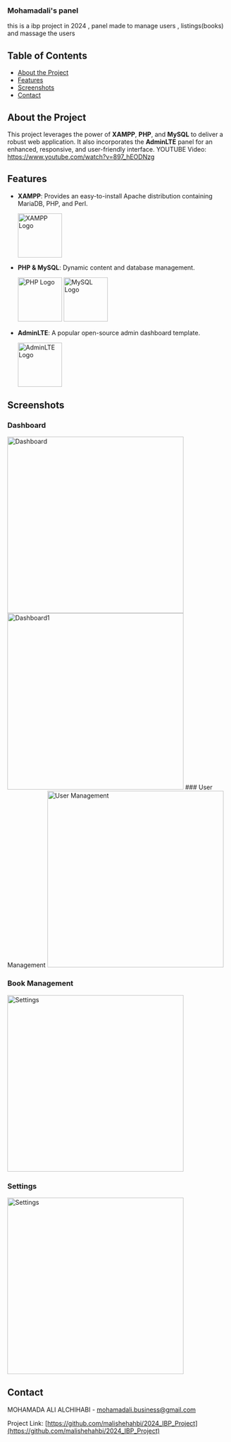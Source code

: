 ### Mohamadali's panel

this is a ibp project in 2024 ,
panel made to manage users , listings(books) and massage the users
## Table of Contents

- [About the Project](#about-the-project)
- [Features](#features)
- [Screenshots](#screenshots)
- [Contact](#contact)

## About the Project

This project leverages the power of **XAMPP**, **PHP**, and **MySQL** to deliver a robust web application. It also incorporates the **AdminLTE** panel for an enhanced, responsive, and user-friendly interface.
YOUTUBE Video: https://www.youtube.com/watch?v=897_hEODNzg
## Features

- **XAMPP**: Provides an easy-to-install Apache distribution containing MariaDB, PHP, and Perl.
  
  <img src="https://www.apachefriends.org/images/xampp-logo-ac950edf.svg" alt="XAMPP Logo" width="100"/>

- **PHP & MySQL**: Dynamic content and database management.
  
  <img src="https://www.php.net/images/logos/new-php-logo.svg" alt="PHP Logo" width="100"/>
  <img src="https://www.mysql.com/common/logos/logo-mysql-170x115.png" alt="MySQL Logo" width="100"/>

- **AdminLTE**: A popular open-source admin dashboard template.
  
  <img src="https://adminlte.io/themes/v3/dist/img/AdminLTELogo.png" alt="AdminLTE Logo" width="100"/>

## Screenshots

### Dashboard

<img src="https://lh3.googleusercontent.com/pw/AP1GczO4CfGbqoC0NZUMaeLvOU_QN7HmR9jqSbtglXejyKy5Cff4UOqr8bGQG601b8TIYQwgv7dHCuPTWgxKtyIMKm-GNv3RGs1fM31_j6eCbyYN6AKGck_Epfy-G_M9PU1a5yYLl417d4a2r5jIsp9IG_PjVjV0QDy-IQ09hVti2HSKwRzXq_TzgZiloFEo7MHb6OWjuQ8gx3NY5n0KYAbQWA9Xn3W7DlD0MDv7KD-aal3kG6YnU3NnyViqe3TCTxNBFejNUiZ0m_2-uf7ZwfIO10vGoqpeqrsvPC0ZDvmJeA6y56uMPu-Z1L5ppaT2fHFb-GHXJ6GzyMn-ZyM0pIj67N7sBkfsHsdz9ZN2YCjSz-q8mVYROmP9PIN3jcmwgdr3nJRY-MEmhPoOimqIYvMUVYywEKw5wgiw2PVvA-23xYXPQsRbgOlLJCTCbuYAqjX0teYAAD6ND6BStvUQdTbas611Rwe47WDfU0nx-1T2tGdXD4AKGQSI73gT1VmIdzFzRlaUmtQt1Kc_M4bFzJr2-x1w0H4G4gko-kmqUVAM6eywl0bgeKnYRhLDbryiMD70A9UbcyEP42m3y5tiXeMNrhZtFeQ_9H9xQDlxnWjJACfkqWvFWTOiYx6ukEzKKiC_OqwWsXaxqFgiEkVebYn7E7eSPk410ZObw9K-lZ7s-GDC0ctY72HObSJCqshSuenBmZ8uN9nC2S2qysunKYeaOI0uRlXMBukxbSDxFcKBR09MdblaHG891Z9JPNSjFGX_fAsaMc_txHqEEIXi64AlL6-QIBato3SNQaMR69LHeGTyfj9w8cZpHszFG92SISqn2XHHl6c4hFaqtMunw_F2lGMEhlesG1H7mbDqLPNk_cD-L46Uw-MUBwIZ71DakvhtmVpiv7hboThYC4UEDfVyh-wA0T0Eura3_P-G8qGM-xYfxPzJ6K9KJmdAQal9oz-Svi8ut2KFukCOvkHUm7mMULrOaL1Izz2KVA=w1911-h997-s-no-gm?authuser=2" alt="Dashboard" width="400"/>

<img src="https://lh3.googleusercontent.com/pw/AP1GczNOeKMdUwLYawxoaku8XRVmBRGvmF9zhUWkrIWEd1JJvsTOr61HV9osKFfq82E99zg6jbteXj8N57vKLnjiybUP7tgiQ7_CH3nLbBXJmsVj_mq7xz5Jqy3p05_6NvOfzU0snWcKoPwllPndFPNsNh2C1bvlCxbrpEx3lSHERNdAFYVLMi8hI9nNv9NrJG5IVKf5nxekk0_Roh0upH_rXVAzRz9_OWEI4464EX1Xe1eJPMFCdV1ojKCbRFhFFRp-nTqh6A7BeBuuCdFyPyF8x3qKC3_ZLHaV6RU6fNulLgDHbbrYMsnJxqKJq9GK2YrqYp7lVO83gLSM1-Z4UHRjvUaIUq78PPM_eEDKCpqTpPXASfZpJcZ_Aux3Z9ucRiGMqtDLdjNCzsiVP244R4Ohl-PUpm8ZBwqXqK2-RXJTiweCAt7FC6DTv9Z2Vzi52Bvj_evCp6HbOG-6cdPTjslILph0dKQ46eEmoN0_FCYrAUzXZbh4g3EFX9ecOwzQsTgdWs1EqxHZXcCfMcUvJLTLa1T1JJ51A8Qj4_X9wJ45MaxwqMzUPfGInxwONqgmZI8wiNpUselDyhjvN7HZ2LIzKC9V1hsVNHK4BTl3Hj_4utdp_acal4reSvFAGwlEq62XiSrSZWmQe7BW58V_J3VXR0WWILy0y58W1iacZkmERgZdNxZjjqV3P-zsUQKbThxtsCWeNjw_GxAJfIb5nyUYy519mfYnH47y1n6Sv6IrQoQ_AQpsNciDAOjcLaQrlx-d08xk_4eh2-n_2goHs1J0rjXv6l_YLdY3rwHN65V_9r5nV_kFLltjvoGlxWjALuehEuJ_xrQlqrQS_TudVlbdPddCtAoUCjaklLLSO7nSWVDPauvSROnWlNb641U6afC6zl4aX1Y6pDwK9febIqWLUO9iQlBqRadMsFx9yJlto6AE0ZvATJXZTZUOMrY3z-M4kAIVKbn626s6Mg5Yhj2mE6ZHchz9swrZYg=w1919-h997-s-no-gm?authuser=2" alt="Dashboard1" width="400"/>
### User Management

<img src="https://lh3.googleusercontent.com/pw/AP1GczOr5faUtmDnnVWRJIYus01hUiT1YilvIi4C7R5fu-F3wo2-fhOODiOFmhEsDKqJODM71R4oibA0UvHNOAIVhofIjtuv-8L_8p5rMsAGxgWB36JTyufBK9yLgNEE-PVqQ7lBo2G_yheWwO2rzxTJspbivx4FAk_vdZxymTEqJ4Pp5cG_S5f1hDiRm0nIs3ebv9gS5Sur2u-XlY6QGt0EYDpqrS0wJ0itHedkC9wtqaV_b2hlU56na4mOzikK4c7KiWJnbj0wRUQ7EjV3hjLgpwc7ZKm4K2HAlYI1zED0tNU0ZmfDoOkx3450rISlQZIikwlebmtK8Q0eq3ZOX0E0gfxYgu3aMBiEyy9CeNM_NbEa2NTnbCteAk3S1RNtuXm6faVoMVTDgTKFNUtMBqDRW2A8Q2lvKwcQbNEd7PyVAaniInJFhQx1nFVmo3Wx-2pYWAUfVQ3m8cDFQJGiV57BqsSzuufwoNTJisxGq7sIw7ZOlsoSPtodEJkA16SihQSyVNr9afO_qpFi3SHjX4dhbY0IYomv4WMzW7IgXrk2vWq3ZsPq4iCj8WbL01Osa6GH_zrgt44-5u6ena0V0Sluy_capJjxsSkBt9a2eNOf8xzwtTa-HnPMspYMmA1ajpzWM5qXPwYJEfdN5pkNt8PvDW7xrTdz3deHEd1AVKMYbsaJ_FkJCYwKhgsQJT9s_bXLkreijcVMifAgZ57i-wJbKLtRU705SXf_BQ_q0DqUhhDDspUgRzAlQYZMhGselJ2osKMC1y652fclWHevCENJn5fmZZSJ6VteMtvdzWU_pmDV7Cp-mRFowG2M4KqiE6fq4wfNSomBwkRvOGPZU1HRUySGwu3LtoOmjXE1o1GEjZ-iBIS31jEQyKnYPYHHHKCcB_LlQwAjUABnvrt6rl4EjtSBRtOTA8EKUQl7OEC0bX_9owjW6jQZFTvxqEiJQiHqG6OXM9XCMNYAl5OGQk6R1Z42mF9UN-Ct3Q=w1917-h997-s-no-gm?authuser=2" alt="User Management" width="400"/>

### Book Management

<img src="https://lh3.googleusercontent.com/pw/AP1GczOQQMe1ysuUmOCm_ilVzbYCFwHZ1e26GLGl2Wyr7_qEC2d3E6U8kRSOnBCp6p39fUDh0_zD75daeXKdikhHOpNvNh7Z2_DMf46F_AipUK0wX-yrRanAd11p5bitsuhh-8YO3woKh8dPBnO5tGTIsIxA8hx_dqh44QbbMBvwwtS79IDiTK8BLjBfVrPnbhSXxVe6uZBTv475efZQgEovkbMC5hREwwXvZYS6fqiRfF9pz7zKK4xHU4RHa7jZTXH3HtP0Klv5gl_o2bcxZ9UIiqDnN_tafxXex1Y0ZxaEzMRhDX65iKaa7mR6zXsdoiY6ObNoXV9jwgz9zqlnS9-7TolNxVMDKFakZMA2eoall-pWHvUtaTFb6lLpxEix55P1YNJ1JiIUhOBen03K1NsWqn_buVRn_fhzDA3WpfYkMDA7lU_D8rWcsFmse5022qyaP28cm_DaE4i2BbPQsa2HWjX4pU1LcACYN_d1a69e-WHbHuED-bXVXL5q-TkJI0b-OFzXrKbHFiOWgmfYFywrpWOpxL2c88O0DE92_AhLfgt3-I-kL8vtcsNtlhCFEb2ltZ40aJ46LoXg-z1cBLxD1WZPzJM-nv5_IFYRYDmi8NWU_9RcRIsCNeOa1KMDAEay6K3XMF1hbiKecCnPiThTiohDXgOfSwb2bQafcg7_oeQOOZz5rXoaPfEz3wIoYJM79QycFT6wPVMShWfJcq4WFYKTXlvVgibFp00quP2inc3QYj6o6e4gMDS2X2PQ1NLzMC09a-KTLvNsDippgXCt18HgvUIo_2mqM3lQ8fIwYr21Ok9FayKMhryaXaHWOJpHMdsnI56vXcx-JQWGAWmbYTBwlaaYg1ib0z36qam91tRGUcFPD-faZwj-c3WWbfmPdCoAurwMCCdgnx2Ak2akYHDjr_Wx9Sb3JAnWmg7HBbG71cbEAOjFE5eozmKm5DWMR4F3M8oNxDKfal5SWcdo6H0_qxPtWBai-w=w1655-h879-s-no-gm?authuser=2" alt="Settings" width="400"/>

### Settings

<img src="https://lh3.googleusercontent.com/pw/AP1GczN04HEuMSz8mlBM6kWXq5bH8De58tY9Q4HyLhJFnDo6uV4_mRiyTrndxj4NkXKDILDF-4bBvLLsfOIBBJ4nMt-zpk6GMtaL-KGjwW0CAAnVGiPXMAkbva3OfJOazU50KJdj5VJ2zar7JAAi6gNyvzKl9OrQa96eq-yXrlDlL-e-wcOT3Y8CaKZlFGrn2UkSXSFarWgwsx2xw_awOyyhvVoNStxdrftNsKH0DaPzbg7LFs3Gkqb8wOzo88rh9erTHe3mnsQJJHy5XPLnt3gLXNAJc8glDJU4sWtLjy35OCwOXTO59vwwldlZtCZ7Op9tlYy_0trnw8mFpHRSpkzxYAT_VrrEk9UqxfHOht_127-7DQYizkoaD_r0HLLlMrTHLqeBGUoLpP_7DsR4O2if2JAgeYIuiC5tkpDkGvh40bSUjCU1wSPU1sq6QkxEmJln39HlWUaZcjOQElSI9WiPve3Dnws9_91aIz9FrA0HV4f5UoqMu33YkhXT546SL_hlweP5KSQ3XT7x7JYDECsuyCuurSB0ZYWcuM3OZa9IXPhpBHI7xBIRqfr5BeJGQDzzR4K1Dt2yp6FeRCs0YViUgApUb7QOXRalEt2RlzmSBDL-0fu_7IioT9cH3XV74MGDX2WcyG7J5LkVPTW4TXlmEnBgdN9cOp-Ie2Vc8eXKd2baXnYpYSut_t1MzBrYf5ucmeFvMeUIZxjE8uDPQhAa_w4jySbf3XSIoYKzdp-jvaQLYC0-IEt4cvTTsaChGLdFfQpLq8OvhgCIoc_w16bqmbiC1wEYuPuJ5IpJtdd66gImh-7wPWDrhwm4lwRAYOtLVXf6ggK6uSq_LPkwLp-TTruCDm_DLV8AGmJ3HZe-QwfW9taGS0s4lD0mx0Y2Gp-X4paHacJatnMFzyBbzP3i4DUonpW5GGWr6TvcWKoGcOtYDXSg306LxEBvcKwCoLwIevNiziW1PbBrE8fJdUQQZAfnL6AATetCgA=w1672-h944-s-no-gm?authuser=2" alt="Settings" width="400"/>


## Contact

MOHAMADA ALI ALCHIHABI - [mohamadali.business@gmail.com](mailto:mohamadali.business@gmail.com)

Project Link: [https://github.com/malishehahbi/2024_IBP_Project](https://github.com/malishehahbi/2024_IBP_Project)
